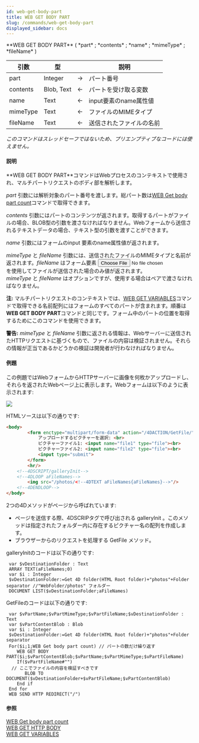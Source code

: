 ```yaml
---
id: web-get-body-part
title: WEB GET BODY PART
slug: /commands/web-get-body-part
displayed_sidebar: docs
---
```


<!--REF #_command_.WEB GET BODY PART.Syntax-->**WEB GET BODY PART** ( *part* ; *contents* ; *name* ; *mimeType* ; *fileName* )<!-- END REF-->
<!--REF #_command_.WEB GET BODY PART.Params-->
| 引数 | 型 |  | 説明 |
| --- | --- | --- | --- |
| part | Integer | &#8594;  | パート番号 |
| contents | Blob, Text | &#8592; | パートを受け取る変数 |
| name | Text | &#8592; | input要素のname属性値 |
| mimeType | Text | &#8592; | ファイルのMIMEタイプ |
| fileName | Text | &#8592; | 送信されたファイルの名前 |

<!-- END REF-->

*このコマンドはスレッドセーフではないため、プリエンプティブなコードには使えません。*


#### 説明 

<!--REF #_command_.WEB GET BODY PART.Summary-->**WEB GET BODY PART**コマンドはWebプロセスのコンテキストで使用され、マルチパートリクエストのボディ部を解析します。<!-- END REF-->

*part* 引数には解析対象のパート番号を渡します。総パート数は[WEB Get body part count](web-get-body-part-count.md)コマンドで取得できます。

*contents* 引数にはパートのコンテンツが返されます。取得するパートがファイルの場合、BLOB型の引数を渡さなければなりません。Webフォームから送信されるテキストデータの場合、テキスト型の引数を渡すことができます。 

*name* 引数にはフォームのinput 要素のname属性値が返されます。

*mimeType* と *fileName* 引数には、送信されたファイルのMIMEタイプと名前が返されます。*fileName* はフォーム要素 **<input type="file">** を使用してファイルが送信された場合のみ値が返されます。  
*mimeType* と *fileName* はオプションですが、使用する場合はペアで渡さなければなりません。

**注:** マルチパートリクエストのコンテキストでは、[WEB GET VARIABLES](web-get-variables.md)コマンドで取得できる名前配列にはフォームのすべてのパートが含まれます。順番は**WEB GET BODY PART**コマンドと同じです。フォーム中のパートの位置を取得するためにこのコマンドを使用できます。

**警告:** *mimeType* と *fileName* 引数に返される情報は、Webサーバーに送信されたHTTPリクエストに基づくもので、ファイルの内容は検証されません。それらの情報が正当であるかどうかの検証は開発者が行わなければなりません。

#### 例題 

この例題ではWebフォームからHTTPサーバーに画像を何枚かアップロードし、それらを返されたWebページ上に表示します。Webフォームは以下のように表示されます:

![](../assets/en/commands/pict864606.en.png)

HTMLソースは以下の通りです:

```HTML
<body>
        <form enctype="multipart/form-data" action="/4DACTION/GetFile/" method="post">
            アップロードするピクチャーを選択: <br>
            ピクチャーファイル1: <input name="file1" type="file"><br>
            ピクチャーファイル2: <input name="file2" type="file"><br>
            <input type="submit">                    
        </form>     
        <hr/>
    <!--4DSCRIPT/galleryInit-->
    <!--4DLOOP aFileNames-->
        <img src="/photos/<!--4DTEXT aFileNames{aFileNames}-->"/>
    <!--4DENDLOOP-->
</body>
```

2つの4Dメソッドがページから呼ばれています:

* ページを送信する際、4DSCRIPタグで呼び出される galleryInit 。このメソッドは指定されたフォルダー内に存在するピクチャー名の配列を作成します。
* ブラウザーからのリクエストを処理する GetFile メソッド。

galleryInitのコードは以下の通りです:

```4d
 var $vDestinationFolder : Text
 ARRAY TEXT(aFileNames;0)
 var $i : Integer
 $vDestinationFolder:=Get 4D folder(HTML Root folder)+"photos"+Folder separator //"WebFolder/photos" フォルダー
 DOCUMENT LIST($vDestinationFolder;aFileNames)
```

GetFileのコードは以下の通りです:

```4d
 var $vPartName;$vPartMimeType;$vPartFileName;$vDestinationFolder : Text
 var $vPartContentBlob : Blob
 var $i : Integer
 $vDestinationFolder:=Get 4D folder(HTML Root folder)+"photos"+Folder separator
 For($i;1;WEB Get body part count) // パートの数だけ繰り返す
    WEB GET BODY PART($i;$vPartContentBlob;$vPartName;$vPartMimeType;$vPartFileName)
    If($vPartFileName#"")
  // ここでファイルの内容を検証すべきです
       BLOB TO DOCUMENT($vDestinationFolder+$vPartFileName;$vPartContentBlob)
    End if
 End for
 WEB SEND HTTP REDIRECT("/")
```

#### 参照 

[WEB Get body part count](web-get-body-part-count.md)  
[WEB GET HTTP BODY](web-get-http-body.md)  
[WEB GET VARIABLES](web-get-variables.md)  